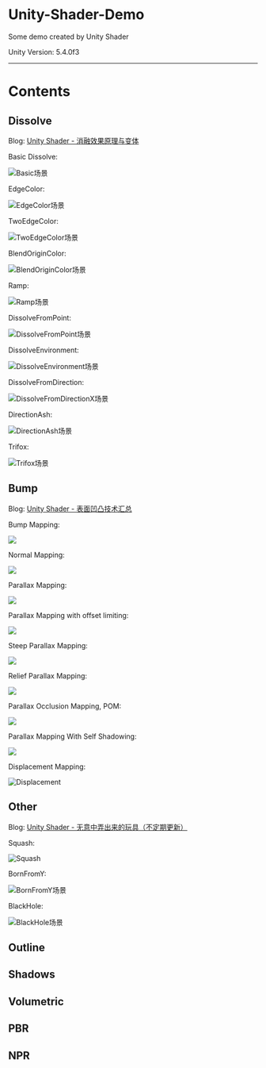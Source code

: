 # Unity-Shader-Demo
Some demo created by Unity Shader

Unity Version: 5.4.0f3

---

# Contents

## Dissolve

Blog: [Unity Shader - 消融效果原理与变体](http://www.jianshu.com/writer#/notebooks/14554929/notes/15463919/preview)

Basic Dissolve:

![Basic场景](http://upload-images.jianshu.io/upload_images/1278872-439d05e61a27299e.png?imageMogr2/auto-orient/strip%7CimageView2/2/w/1240)

EdgeColor:

![EdgeColor场景](http://upload-images.jianshu.io/upload_images/1278872-f77062e6239e6821.png?imageMogr2/auto-orient/strip%7CimageView2/2/w/1240)

TwoEdgeColor:

![TwoEdgeColor场景](http://upload-images.jianshu.io/upload_images/1278872-af4c45009b702c43.png?imageMogr2/auto-orient/strip%7CimageView2/2/w/1240)

BlendOriginColor:

![BlendOriginColor场景](http://upload-images.jianshu.io/upload_images/1278872-7c0cb0798a802ab8.png?imageMogr2/auto-orient/strip%7CimageView2/2/w/1240)

Ramp:

![Ramp场景](http://upload-images.jianshu.io/upload_images/1278872-87afb2123581f284.png?imageMogr2/auto-orient/strip%7CimageView2/2/w/1240)

DissolveFromPoint:

![DissolveFromPoint场景](http://upload-images.jianshu.io/upload_images/1278872-ab45be0e734ad50d.gif?imageMogr2/auto-orient/strip)

DissolveEnvironment:

![DissolveEnvironment场景](http://upload-images.jianshu.io/upload_images/1278872-5988620c15aafcc4.gif?imageMogr2/auto-orient/strip)

DissolveFromDirection:

![DissolveFromDirectionX场景](http://upload-images.jianshu.io/upload_images/1278872-a9316e8d17528ad7.gif?imageMogr2/auto-orient/strip)

DirectionAsh:

![DirectionAsh场景](http://upload-images.jianshu.io/upload_images/1278872-b0f841052d6b021c.gif?imageMogr2/auto-orient/strip)

Trifox:

![Trifox场景](http://upload-images.jianshu.io/upload_images/1278872-545861d291425e07.gif?imageMogr2/auto-orient/strip)

## Bump

Blog: [Unity Shader - 表面凹凸技术汇总](http://www.jianshu.com/writer#/notebooks/14554929/notes/12209039/preview)

Bump Mapping: 

![](http://upload-images.jianshu.io/upload_images/1278872-bd591e4141c2df87.png?imageMogr2/auto-orient/strip%7CimageView2/2/w/1240)

Normal Mapping:

![](http://upload-images.jianshu.io/upload_images/1278872-69d3c736e4c17652.png?imageMogr2/auto-orient/strip%7CimageView2/2/w/1240)

Parallax Mapping:

![](http://upload-images.jianshu.io/upload_images/1278872-4c31f7c59d18619e.png?imageMogr2/auto-orient/strip%7CimageView2/2/w/1240)

Parallax Mapping with offset limiting:

![](http://upload-images.jianshu.io/upload_images/1278872-229dace8be8e0ab3.png?imageMogr2/auto-orient/strip%7CimageView2/2/w/1240)

Steep Parallax Mapping:

![](http://upload-images.jianshu.io/upload_images/1278872-75288589a1a497b0.png?imageMogr2/auto-orient/strip%7CimageView2/2/w/1240)

Relief Parallax Mapping:

![](http://upload-images.jianshu.io/upload_images/1278872-fec60e1fc23a7ea9.png?imageMogr2/auto-orient/strip%7CimageView2/2/w/1240)

Parallax Occlusion Mapping, POM:

![](http://upload-images.jianshu.io/upload_images/1278872-94ceb16ac7a9f26a.png?imageMogr2/auto-orient/strip%7CimageView2/2/w/1240)

Parallax Mapping With Self Shadowing:

![](http://upload-images.jianshu.io/upload_images/1278872-4cf8d28db257d40d.png?imageMogr2/auto-orient/strip%7CimageView2/2/w/1240)

Displacement Mapping:

![Displacement](http://upload-images.jianshu.io/upload_images/1278872-f4937c6260a70eb8.png?imageMogr2/auto-orient/strip%7CimageView2/2/w/1240)

## Other

Blog: [Unity Shader - 无意中弄出来的玩具（不定期更新）](http://www.jianshu.com/writer#/notebooks/14554929/notes/16541347/preview)

Squash:

![Squash](http://upload-images.jianshu.io/upload_images/1278872-7d4999ed59000b22.gif?imageMogr2/auto-orient/strip)

BornFromY:

![BornFromY场景](http://upload-images.jianshu.io/upload_images/1278872-95deb6c0aee19308.gif?imageMogr2/auto-orient/strip)

BlackHole:

![BlackHole场景](http://upload-images.jianshu.io/upload_images/1278872-04a21714ad978db4.gif?imageMogr2/auto-orient/strip)

## Outline

## Shadows

## Volumetric

## PBR

## NPR





